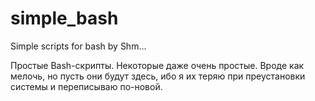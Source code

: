 simple_bash
===========

Simple scripts for bash by Shm...

Простые Bash-скрипты. Некоторые даже очень простые.
Вроде как мелочь, но пусть они будут здесь, ибо я их теряю при преустановки системы и переписываю по-новой.
